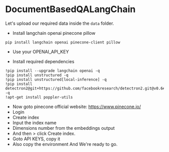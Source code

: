 # DocumentBasedQALangChain

Let's upload our required data inside the `data` folder.

- Install langchain openai pinecone pillow
```
pip install langchain openai pinecone-client pillow
```
- Use your OPENAI_API_KEY

- Install required dependencies
``` 
!pip install --upgrade langchain openai -q
!pip install unstructured -q
!pip install unstructured[local-inference] -q
!pip install detectron2@git+https://github.com/facebookresearch/detectron2.git@v0.6#egg=detectron2 -q
!apt-get install poppler-utils
```

- Now goto pinecone official website: https://www.pinecone.io/
- Login 
- Create index
- Input the index name
- Dimensions number from the embeddings output
- And then > click Create index.
- Goto API KEYS, copy it
- Also copy the environment
And We're ready to go.

